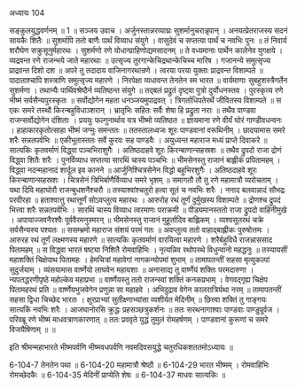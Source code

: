 अध्यायः 104

सङ्कुलयुद्धवर्णनम् ॥ 1 ॥
सञ्जय उवाच ।
अर्जुनस्तान्नरव्याघ्रः सुशर्मानुचरान्नृपान् ।
अनयत्प्रेतराजस्य सदनं सायकैः शितैः ॥
सुशर्मापि ततो बाणैः पार्थं विव्याध संयुगे ।
वासुदेवं च सप्तत्या पार्थं च नवभिः पुनः ॥
तं निवार्य शरौघेण सक्रुसूनुर्महारथः ।
सुशर्मणो रणे योधान्प्राहिणोद्यमसादनम् ॥
ते वध्यमानाः पार्थेन कालेनेव युगक्षये ।
व्यद्रवन्त रणे राजन्भये जाते महारथाः ॥
उत्सृज्य तुरगान्केचिद्रथान्केचिच्च मारिष ।
गजानन्ये समुत्सृज्य प्राद्रवन्त दिशो दश ॥
अपरे तु तदादाय वाजिनागरथान्रणे ।
त्वरया परया युक्ताः प्राद्रवन्त विशाम्पते ॥
पादाताश्चापि शस्त्राणि समुत्सृज्य महारणे ।
निरपेक्षा व्यधावन्त तेनतेन स्म भारत ॥
वार्यमाणाः सुबहुशस्त्रैगर्तेन सुशर्मणा ।
तथान्यैः पार्थिवश्रेष्ठैर्न व्यतिष्ठन्त संयुगे ॥
तद्बलं प्रद्रुतं दृष्ट्वा पुत्रो दुर्योधनस्तव ।
पुरस्कृत्य रणे भीष्मं सर्वसैन्यपुरस्कृतः ॥
सर्वोद्योगेन महता धनञ्जयमुपाद्रवत् ।
त्रिगर्ताधिपतेरर्थे जीवितस्य विशाम्पते ॥
स एकः समरे तस्थौ किरन्बहुविधाञ्शरान् ।
भ्रातृभिः सहितः सर्वैः शेषा हि प्रद्रुता नराः ॥
तथैव पाण्डवा राजन्सर्वोद्योगेन दंशिताः ।
प्रययुः फल्गुनार्थाय यत्र भीष्मो व्यतिष्ठत ॥
ज्ञायमाना रणे वीर्यं घोरं गाण्डीवधन्वनः ।
हाहाकारकृतोत्साहा भीष्मं जग्मुः समन्ततः ॥
ततस्तालध्वजः शूरः पाण्डवानां वरूथिनीम् ।
छादयामास समरे शरैः सन्नतपर्वभिः ॥
एकीभूतास्ततः सर्वे कुरवः सह पाण्डवैः ।
अयुध्यन्त महाराज मध्यं प्राप्ते दिवाकरे ॥
सात्यकिः कृतवर्माणं विद्ध्वा पञ्चभिराशुगैः ।
अतिष्ठदाहवे शूरः किरन्बाणान्सहस्रशः ॥
तथैव द्रुपदो राजा द्रोणं विद्ध्वा शितैः शरैः ।
पुनर्विव्याध सप्तत्या सारथिं चास्य पञ्चभिः ॥
भीमसेनस्तु राजानं बाह्लीकं प्रपितामहम् ।
विद्ध्वा नदन्महानादं शार्दूल इव कानने ॥
आर्जुनिश्चित्रसेनेन विद्धो बहुभिरशुगैः ।
अतिष्ठदाहवे शूरः किरन्बाणान्सहस्रशः ।
चित्रसेनं त्रिभिर्बाणैर्विव्याध समरे भृशम् ॥
समागतौ तौ तु रणे महामात्रौ व्यरोचताम् ।
यथा दिवि महाघोरौ राजन्बुधशनैश्चरौ ॥
तस्याश्वांश्चतुरो हत्वा सूतं च नवभिः शरैः ।
ननाद बलवान्नादं सौभद्रः परवीरहा ॥
हताश्वात्तु रथात्तूर्णं सोऽवप्लुत्य महारथः ।
आरुरोह रथं तूर्णं दुर्मुखस्य विशाम्पते ॥
द्रोणश्च द्रुपदं भित्त्वा शरैः सन्नतपर्वभिः ।
सारथिं चास्य विव्याध त्वरमाणः पराक्रमी ॥
पीड्यमानस्ततो राजा द्रुपदो वाहिनीमुखे ।
अपायाज्जवनैरश्वैः पूर्ववैरमनुस्मरन् ॥
भीमसेनस्तु राजानं मुहूर्तादिव बाह्लिकम् ।
व्यश्वसूतरथं चक्रे सर्वसैन्यस्य पश्यतः ॥
ससम्भ्रमो महाराज संशयं परमं गतः ॥
अवप्लुत्य ततो वाहाद्बाह्लीकः पुरुषोत्तमः ।
आरुरह रथं तूर्णं लक्ष्मणस्य महारणे ॥
सात्यकिः कृतवर्माणं वारयित्वा महारणे ।
शरैर्बहुविधै राजन्नाससाद पितामहम् ॥
स विद्ध्वा भारतं षष्ट्या निशितै रोमवाहिभिः ।
नृत्यन्निव रथोपस्थे विधुन्वानो महद्धनुः ॥
तस्यायसीं महाशक्तिं चिक्षेपाथ पितामहः ।
हेमचित्रां महावेगां नागकन्योपमां शुभाम् ॥
तामापतन्तीं सहसा मृत्युकल्पां सुदुर्जयाम् ।
व्यंसयामास वार्ष्णेयो लाघवेन महायशाः ॥
अनासाद्य तु वार्ष्णेयं शक्तिः परमदारुणा ।
न्यपतद्धरणीपृष्ठे महोल्केव महाप्रभा ॥
वार्ष्णेयस्तु ततो राजन्स्वां शक्तिं कनकप्रभाम् ।
वेगवद्गृह्य चिक्षेप पितामहरथं प्रति ॥
वार्ष्णेयभुजवेगेन प्रणुन्ना सा महाहवे ।
अभिदुद्राव वेगेन कालरात्रिर्यथा नरम् ॥
तामापतन्तीं सहसा द्विधा चिच्छेद भारतः ।
क्षुरप्राभ्यां सुतीक्ष्णाभ्यांसा व्यशीर्यत मेदिनीम् ॥
छित्त्वा शक्तिं तु गाङ्गयः सात्यकिं नवभिः शरैः ।
आजघानोरसि क्रुद्धः प्रहसञ्छत्रुकर्शनः ॥
ततः सरथनागाश्वाः पाण्डवाः पाण्डुपूर्वज ।
परिवब्रू रणे भीष्मं माधवत्राणकारणात् ॥
ततः प्रववृते युद्धं तुमुलं रोमहर्षणम् ।
पाण्डवानां कुरूणां च समरे विजयैषिणाम् ॥ ॥

इति श्रीमन्महाभारते भीष्मपर्वणि भीष्मवधपर्वणि नवमदिवसयुद्धे चतुरधिकशततमोऽध्यायः ॥

6-104-7 तेनतेन पथा ॥ 6-104-20 महामात्रौ श्रेष्ठौ ॥ 6-104-29 भारत भीष्मम् । रोमवाहिभिः रोमच्छेदकैः ॥ 6-104-35 मेदिनीं प्राप्येति शेषः ॥ 6-104-37 माधवः सात्यकिः ॥
